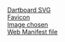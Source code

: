 
[Dartboard SVG](http://djave.co.uk/free-svg-dartboard/)  
[Favicon](https://www.34sp.com/blog/the-favicon-is-dead-long-live-the-favicon/)  
[Image chosen](https://www.playwiththebest.com/media/catalog/product/cache/1/small_image/500x/9df78eab33525d08d6e5fb8d27136e95/7/9/79085-1_xl.png)  
[Web Manifest file](https://github.com/w3c/manifest/issues/689)  
